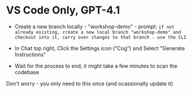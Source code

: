 # VS Code Only, GPT-4.1

- Create a new branch locally - "workshop-demo" - prompt:
```if not already existing, create a new local branch "workshop-demo" and checkout into it, carry over changes to that branch - use the CLI```

- In Chat top right, Click the Settings icon ("Cog") and Select "Generate Instructions"

- Wait for the process to end, it might take a few minutes to scan the codebase

Don't worry - you only need to this once (and ocassionally update it)
